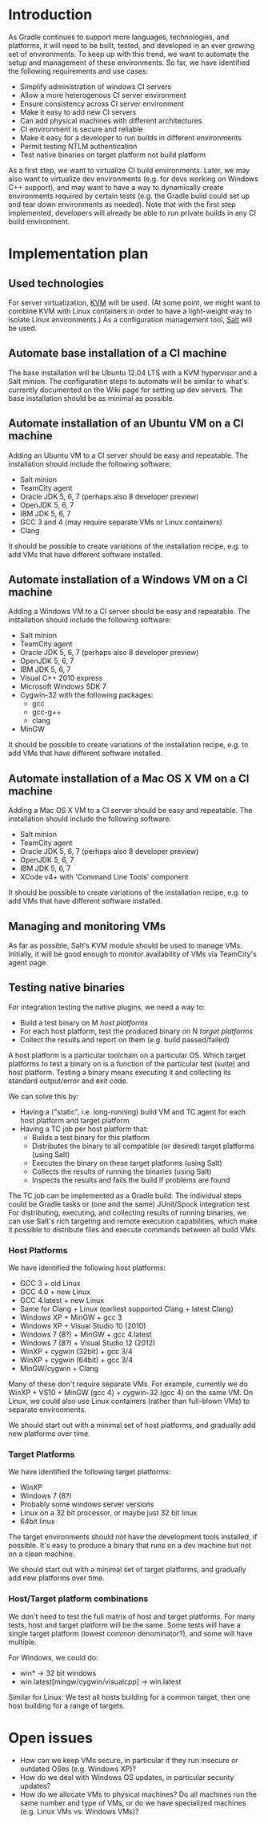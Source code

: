 # Introduction

As Gradle continues to support more languages, technologies, and platforms, it will need to be built, tested, and developed
in an ever growing set of environments. To keep up with this trend, we want to automate the setup and management
of these environments. So far, we have identified the following requirements and use cases:

* Simplify administration of windows CI servers
* Allow a more heterogenous CI server environment
* Ensure consistency across CI server environment
* Make it easy to add new CI servers
* Can add physical machines with different architectures
* CI environment is secure and reliable
* Make it easy for a developer to run builds in different environments
* Permit testing NTLM authentication
* Test native binaries on target platform not build platform

As a first step, we want to virtualize CI build environments. Later, we may also want to virtualize dev environments
(e.g. for devs working on Windows C++ support), and may want to have a way to dynamically create environments required
by certain tests (e.g. the Gradle build could set up and tear down environments as needed). Note that with the first step
implemented, developers will already be able to run private builds in any CI build environment.

# Implementation plan

## Used technologies

For server virtualization, [KVM](http://www.linux-kvm.org/) will be used. (At some point, we might want to combine KVM with Linux
containers in order to have a light-weight way to isolate Linux environments.) As a configuration management tool,
[Salt](http://saltstack.com) will be used.

## Automate base installation of a CI machine

The base installation will be Ubuntu 12.04 LTS with a KVM hypervisor and a Salt minion. The configuration steps to automate will be similar
to what's currently documented on the Wiki page for setting up dev servers. The base installation should be as minimal as possible.

## Automate installation of an Ubuntu VM on a CI machine

Adding an Ubuntu VM to a CI server should be easy and repeatable. The installation should include the following software:

* Salt minion
* TeamCity agent
* Oracle JDK 5, 6, 7 (perhaps also 8 developer preview)
* OpenJDK 5, 6, 7
* IBM JDK 5, 6, 7
* GCC 3 and 4 (may require separate VMs or Linux containers)
* Clang

It should be possible to create variations of the installation recipe, e.g. to add VMs that have different software installed.

## Automate installation of a Windows VM on a CI machine

Adding a Windows VM to a CI server should be easy and repeatable. The installation should include the following software:

* Salt minion
* TeamCity agent
* Oracle JDK 5, 6, 7 (perhaps also 8 developer preview)
* OpenJDK 5, 6, 7
* IBM JDK 5, 6, 7
* Visual C++ 2010 express
* Microsoft Windows SDK 7
* Cygwin-32 with the following packages:
    * gcc
    * gcc-g++
    * clang
* MinGW

It should be possible to create variations of the installation recipe, e.g. to add VMs that have different software installed.

## Automate installation of a Mac OS X VM on a CI machine

Adding a Mac OS X VM to a CI server should be easy and repeatable. The installation should include the following software:

* Salt minion
* TeamCity agent
* Oracle JDK 5, 6, 7 (perhaps also 8 developer preview)
* OpenJDK 5, 6, 7
* IBM JDK 5, 6, 7
* XCode v4+ with 'Command Line Tools' component

It should be possible to create variations of the installation recipe, e.g. to add VMs that have different software installed.

## Managing and monitoring VMs

As far as possible, Salt's KVM module should be used to manage VMs. Initially, it will be good enough to monitor
availability of VMs via TeamCity's agent page.

## Testing native binaries

For integration testing the native plugins, we need a way to:

* Build a test binary on M *host platforms*
* For each host platform, test the produced binary on N *target platforms*
* Collect the results and report on them (e.g. build passed/failed)

A host platform is a particular toolchain on a particular OS. Which target platforms
to test a binary on is a function of the particular test (suite) and host platform.
Testing a binary means executing it and collecting its standard output/error and exit code.

We can solve this by:

* Having a ("static", i.e. long-running) build VM and TC agent for each host platform and target platform
* Having a TC job per host platform that:
  * Builds a test binary for this platform
  * Distributes the binary to all compatible (or desired) target platforms (using Salt)
  * Executes the binary on these target platforms (using Salt)
  * Collects the results of running the binaries (using Salt)
  * Inspects the results and fails the build if problems are found

The TC job can be implemented as a Gradle build. The individual steps could be Gradle tasks
or (one and the same) JUnit/Spock integration test. For distributing, executing, and collecting
results of running binaries, we can use Salt's rich targeting and remote execution capabilities,
which make it possible to distribute files and execute commands between all build VMs.

### Host Platforms

We have identified the following host platforms:

* GCC 3 + old Linux
* GCC 4.0 + new Linux
* GCC 4.latest + new Linux
* Same for Clang + Linux (earliest supported Clang + latest Clang)
* Windows XP + MinGW + gcc 3
* Windows XP + Visual Studio 10 (2010)
* Windows 7 (8?) + MinGW + gcc 4.latest
* Windows 7 (8?) + Visual Studio 12 (2012)
* WinXP + cygwin (32bit) + gcc 3/4
* WinXP + cygwin (64bit) + gcc 3/4
* MinGW/cygwin + Clang

Many of these don't require separate VMs. For example, currently we do WinXP + VS10 +
MinGW (gcc 4) + cygwin-32 (gcc 4) on the same VM. On Linux, we could
also use Linux containers (rather than full-blown VMs) to separate environments.

We should start out with a minimal set of host platforms, and gradually
add new platforms over time.

### Target Platforms

We have identified the following target platforms:

* WinXP
* Windows 7 (8?)
* Probably some windows server versions
* Linux on a 32 bit processor, or maybe just 32 bit linux
* 64bit linux

The target environments should *not* have the development tools installed, if possible.
It's easy to produce a binary that runs on a dev machine but not on a clean machine.

We should start out with a minimal set of target platforms, and gradually
add new platforms over time.

### Host/Target platform combinations

We don't need to test the full matrix of host and target platforms. For many tests, host 
and target platform will be the same. Some tests will have a single target platform 
(lowest common denominator?), and some will have multiple.

For Windows, we could do:
* win* -> 32 bit windows
* win.latest[mingw/cygwin/visualcpp] -> win.latest

Similar for Linux: We test all hosts building for a common target, then one host building for a range of targets.

# Open issues

* How can we keep VMs secure, in particular if they run insecure or outdated OSes (e.g. Windows XP)?
* How do we deal with Windows OS updates, in particular security updates?
* How do we allocate VMs to physical machines? Do all machines run the same number and type of VMs,
  or do we have specialized machines (e.g. Linux VMs vs. Windows VMs)?


